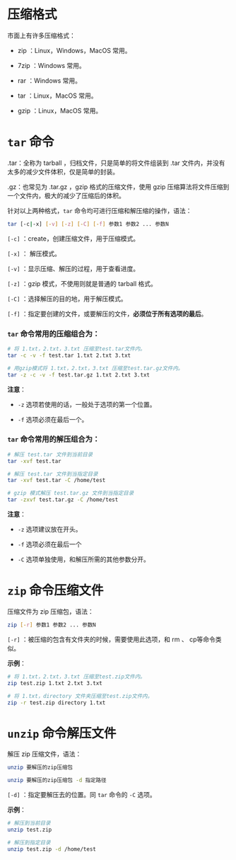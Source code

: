 # 压缩格式

市面上有许多压缩格式：

- zip ：Linux，Windows，MacOS 常用。

- 7zip ：Windows 常用。

- rar ：Windows 常用。

- tar ：Linux，MacOS 常用。

- gzip ：Linux，MacOS 常用。

# `tar` 命令

.tar：全称为 tarball ，归档文件，只是简单的将文件组装到 .tar 文件内，并没有太多的减少文件体积，仅是简单的封装。

.gz：也常见为 .tar.gz ，gzip 格式的压缩文件，使用 gzip 压缩算法将文件压缩到一个文件内，极大的减少了压缩后的体积。

针对以上两种格式，`tar` 命令均可进行压缩和解压缩的操作，语法：

```bash
tar [-c|-x] [-v] [-z] [-C] [-f] 参数1 参数2 ... 参数N
```

`[-c]` ：create，创建压缩文件，用于压缩模式。

`[-x]` ： 解压模式。

`[-v]` ：显示压缩、解压的过程，用于查看进度。

`[-z]` ：gzip 模式，不使用则就是普通的 tarball 格式。

`[-C]` ：选择解压的目的地，用于解压模式。

`[-f]` ：指定要创建的文件，或要解压的文件，**必须位于所有选项的最后**。

### `tar` 命令常用的压缩组合为：

```bash
# 将 1.txt，2.txt，3.txt 压缩至test.tar文件内。
tar -c -v -f test.tar 1.txt 2.txt 3.txt

# 用gzip模式将 1.txt，2.txt，3.txt 压缩至test.tar.gz文件内。
tar -z -c -v -f test.tar.gz 1.txt 2.txt 3.txt
```

**注意**：

- `-z` 选项若使用的话，一般处于选项的第一个位置。

- `-f` 选项必须在最后一个。

### `tar` 命令常用的解压组合为：

```bash
# 解压 test.tar 文件到当前目录
tar -xvf test.tar

# 解压 test.tar 文件到当指定目录
tar -xvf test.tar -C /home/test

# gzip 模式解压 test.tar.gz 文件到当指定目录
tar -zxvf test.tar.gz -C /home/test
```

**注意**：

- `-z` 选项建议放在开头。

- `-f` 选项必须在最后一个

- `-C` 选项单独使用，和解压所需的其他参数分开。

# `zip` 命令压缩文件

压缩文件为 zip 压缩包，语法：

```bash
zip [-r] 参数1 参数2 ... 参数N
```

`[-r]` ：被压缩的包含有文件夹的时候，需要使用此选项，和 rm 、 cp等命令类似。

**示例**：

```bash
# 将 1.txt，2.txt，3.txt 压缩至test.zip文件内。
zip test.zip 1.txt 2.txt 3.txt

# 将 1.txt，directory 文件夹压缩至test.zip文件内。
zip -r test.zip directory 1.txt
```

# `unzip` 命令解压文件

解压 zip 压缩文件，语法：

```bash
unzip 要解压的zip压缩包

unzip 要解压的zip压缩包 -d 指定路径
```

`[-d]` ：指定要解压去的位置。同 `tar` 命令的 `-C` 选项。

**示例**：

```bash
# 解压到当前目录
unzip test.zip

# 解压到指定目录
unzip test.zip -d /home/test
```